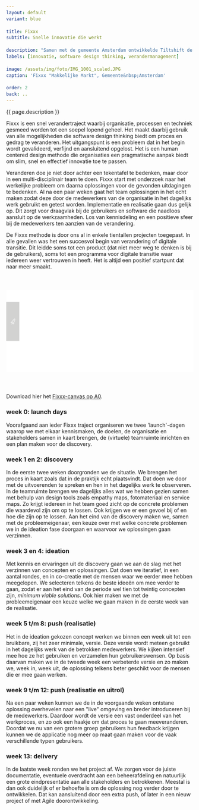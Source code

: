 ```yaml
---
layout: default
variant: blue

title: Fixxx
subtitle: Snelle innovatie die werkt

description: "Samen met de gemeente Amsterdam ontwikkelde Tiltshift de Fixxx methode voor snelle innovatie. Deze aanpak is kort, praktisch en gebaseerd op software design thinking. Het is opgebouwd uit een aantal vaste onderdelen: launch days, discovery, ideation, push (development) en delivery."
labels: [innovatie, software design thinking, verandermanagement]

image: /assets/img/foto/IMG_1001_scaled.JPG
caption: 'Fixxx "Makkelijke Markt", Gemeente&nbsp;Amsterdam'

order: 2
back: ..
---
```

{{ page.description }}

Fixxx is een snel verandertraject waarbij organisatie, processen en techniek gesmeed worden tot een soepel lopend geheel. Het maakt daarbij gebruik van alle mogelijkheden die software design thinking biedt om proces en gedrag te veranderen. Het uitgangspunt is een probleem dat in het begin wordt gevalideerd, verfijnd en aansluitend opgelost. Het is een human centered design methode die organisaties een pragmatische aanpak biedt om slim, snel en effectief innovatie toe te passen.

Veranderen doe je niet door achter een tekentafel te bedenken, maar door in een multi-disciplinair team te doen. Fixxx start met onderzoek naar het werkelijke probleem om daarna oplossingen voor de gevonden uitdagingen te bedenken. Al na een paar weken gaat het team oplossingen in het echt maken zodat deze door de medewerkers van de organisatie in het dagelijks werk gebruikt en getest worden. Implementatie en realisatie gaan dus gelijk op. Dit zorgt voor draagvlak bij de gebruikers en software die naadloos aansluit op de werkzaamheden. Los van kennisdeling en een positieve sfeer bij de medewerkers ten aanzien van de verandering.

De Fixxx methode is door ons al in enkele tientallen projecten toegepast. In alle gevallen was het een succesvol begin van verandering of digitale transitie. Dit leidde soms tot een product (dat niet meer weg te denken is bij de gebruikers), soms tot een programma voor digitale transitie waar iedereen weer vertrouwen in heeft. Het is altijd een positief startpunt dat naar meer smaakt.

<img style="margin: 40px 0;" src="/assets/img/foto/fixxx-methode-canvas.svg">

Download hier het [Fixxx-canvas op A0](/assets/pdf/TiltShiftFixxxCanvasA0.pdf).

### week 0: launch days

Voorafgaand aan ieder Fixxx traject organiseren we twee 'launch'-dagen waarop we met elkaar kennismaken, de doelen, de organisatie en stakeholders samen in kaart brengen, de (virtuele) teamruimte inrichten en een plan maken voor de discovery.

### week 1 en 2: discovery

In de eerste twee weken doorgronden we de situatie. We brengen het proces in kaart zoals dat in de praktijk echt plaatsvindt. Dat doen we door met de uitvoerenden te spreken en hen in het dagelijks werk te observeren. In de teamruimte brengen we dagelijks alles wat we hebben gezien samen met behulp van design tools zoals empathy maps, fotomateriaal en service maps. Zo krijgt iedereen in het team goed zicht op de concrete problemen die waardevol zijn om op te lossen. Ook krijgen we er een gevoel bij of en hoe die zijn op te lossen. Aan het eind van de discovery maken we, samen met de probleemeigenaar, een keuze over met welke concrete problemen we in de ideation fase doorgaan en waarvoor we oplossingen gaan verzinnen.

### week 3 en 4: ideation

Met kennis en ervaringen uit de discovery gaan we aan de slag met het verzinnen van concepten en oplossingen. Dat doen we iteratief, in een aantal rondes, en in co-creatie met de mensen waar we eerder mee hebben meegelopen. We selecteren telkens de beste ideeën om mee verder te gaan, zodat er aan het eind van de periode wel tien tot twintig concepten zijn, <em>minimum viable solutions</em>. Ook hier maken we met de probleemeigenaar een keuze welke we gaan maken in de eerste week van de realisatie.

<div class="article-image" style="background-image: url(/assets/img/foto/FixxxMethode-makkelijkemarkt.jpg)">
    <div class="slope"></div>
    <div class="slope slope--flip"></div>
</div>
 
### week 5 t/m 8: push (realisatie)

Het in de ideation gekozen concept werken we binnen een week uit tot een bruikbare, zij het zeer minimale, versie. Deze versie wordt meteen gebruikt in het dagelijks werk van de betrokken medewerkers. We kijken intensief mee hoe ze het gebruiken en verzamelen hun gebruikerswensen. Op basis daarvan maken we in de tweede week een verbeterde versie en zo maken we, week in, week uit, de oplossing telkens beter geschikt voor de mensen die er mee gaan werken. 

### week 9 t/m 12: push (realisatie en uitrol)

Na een paar weken kunnen we de in de voorgaande weken ontstane oplossing overhevelen naar een "live" omgeving en breder introduceren bij de medewerkers. Daardoor wordt de versie een vast onderdeel van het werkproces, en zo ook een haakje om dat proces te gaan meeveranderen. Doordat we nu van een grotere groep gebruikers hun feedback krijgen kunnen we de applicatie nog meer op maat gaan maken voor de vaak verschillende typen gebruikers.

### week 13: delivery

In de laatste week ronden we het project af. We zorgen voor de juiste documentatie, eventuele overdracht aan een beheerafdeling en natuurlijk een grote eindpresentatie aan alle stakeholders en betrokkenen. Meestal is dan ook duidelijk of er behoefte is om de oplossing nog verder door te ontwikkelen. Dat kan aansluitend door een extra push, of later in een nieuw project of met Agile doorontwikkeling.
